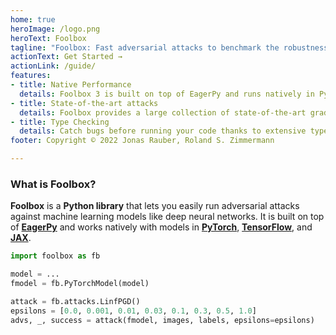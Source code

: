 ```yaml
---
home: true
heroImage: /logo.png
heroText: Foolbox
tagline: "Foolbox: Fast adversarial attacks to benchmark the robustness of machine learning models in PyTorch, TensorFlow, and JAX"
actionText: Get Started →
actionLink: /guide/
features:
- title: Native Performance
  details: Foolbox 3 is built on top of EagerPy and runs natively in PyTorch, TensorFlow, and JAX.
- title: State-of-the-art attacks
  details: Foolbox provides a large collection of state-of-the-art gradient-based and decision-based adversarial attacks.
- title: Type Checking
  details: Catch bugs before running your code thanks to extensive type annotations in Foolbox.
footer: Copyright © 2022 Jonas Rauber, Roland S. Zimmermann

---
```


### What is Foolbox?

**Foolbox** is a **Python library** that lets you easily run adversarial attacks against machine learning models like deep neural networks. It is built on top of [**EagerPy**](https://eagerpy.jonasrauber.de) and works natively with models in [**PyTorch**](https://pytorch.org), [**TensorFlow**](https://www.tensorflow.org), and [**JAX**](https://github.com/google/jax).

```python
import foolbox as fb

model = ...
fmodel = fb.PyTorchModel(model)

attack = fb.attacks.LinfPGD()
epsilons = [0.0, 0.001, 0.01, 0.03, 0.1, 0.3, 0.5, 1.0]
advs, _, success = attack(fmodel, images, labels, epsilons=epsilons)
```
